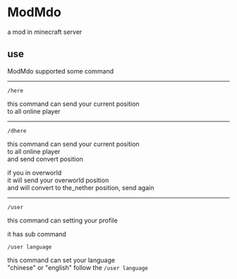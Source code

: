 # ModMdo
a mod in minecraft server

## use
ModMdo supported some command

<hr>

```
/here 
```
this command can send your current position<br>
to all online player

<hr>

```
/dhere 
```

this command can send your current position<br>
to all online player<br>
and send convert position

if you in overworld<br>
it will send your overworld position<br>
and will convert to the_nether position, send again

<hr>

```
/user 
```

this command can setting your profile

it has sub command
```
/user language 
```
this command can set your language<br>
"chinese" or "english" follow the ``` /user language ```
